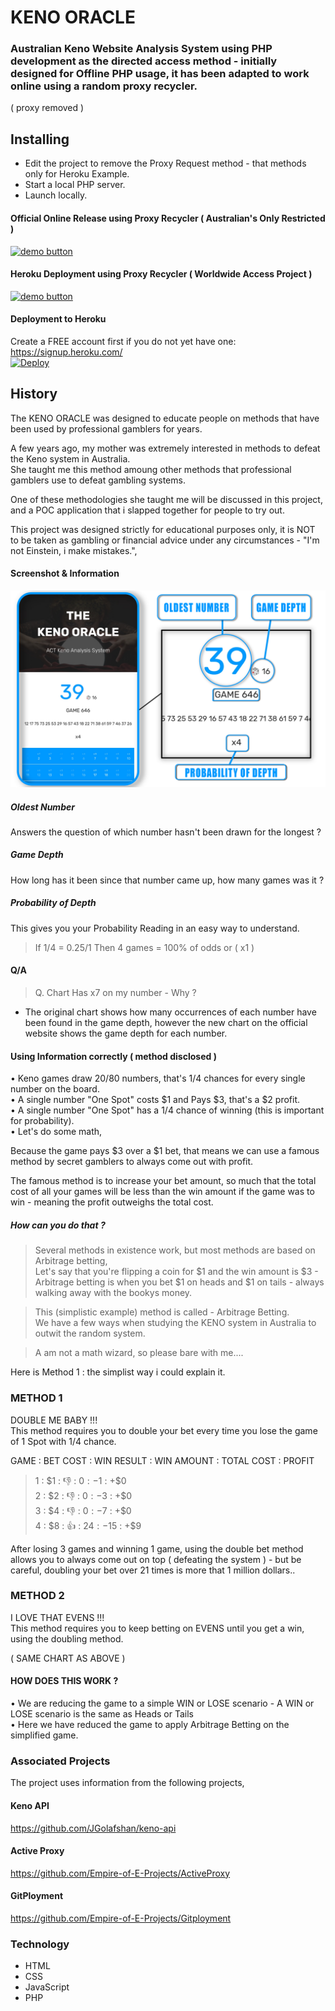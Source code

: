 # KENO ORACLE    
### Australian Keno Website Analysis System using PHP development as the directed access method - initially designed for Offline PHP usage, it has been adapted to work online using a random proxy recycler.
      
( proxy removed )
## Installing     
* Edit the project to remove the Proxy Request method - that methods only for Heroku Example.       
* Start a local PHP server.    
* Launch locally.         
 

#### Official Online Release using Proxy Recycler ( Australian's Only Restricted )       
[![demo button](https://i.imgur.com/3Ugm8J7.jpg)](https://keno-oracle.ml) 
  
     
#### Heroku Deployment using Proxy Recycler ( Worldwide Access Project )       
[![demo button](https://i.imgur.com/3Ugm8J7.jpg)](https://keno-oracle.herokuapp.com/) 
  
#### Deployment to Heroku
Create a FREE account first if you do not yet have one:     
https://signup.heroku.com/      
[![Deploy](https://www.herokucdn.com/deploy/button.svg)](https://heroku.com/deploy)

## History     
The KENO ORACLE was designed to educate people on methods that have been used by professional gamblers for years.   
    
A few years ago, my mother was extremely interested in methods to defeat the Keno system in Australia.      
She taught me this method amoung other methods that professional gamblers use to defeat gambling systems.
   
One of these methodologies she taught me will be discussed in this project, and a POC application that i slapped together for people to try out.   
   

This project was designed strictly for educational purposes only, it is NOT to be taken as gambling or financial advice under any circumstances - "I'm not Einstein, i make mistakes.",
    
####    Screenshot & Information      
![screen](IMG_20211111_015323.png)      
##### Oldest Number     
Answers the question of which number hasn't been drawn for the longest ?     
##### Game Depth    
How long has it been since that number came up, how many games was it  ?    
##### Probability of Depth        
This gives you your Probability Reading in an easy way to understand.       
  
>  If 1/4 = 0.25/1 Then 4 games = 100% of odds or ( x1 )      
   
#### Q/A            
> Q. Chart Has x7 on my number - Why ?    
 - The original chart shows how many occurrences of each number have been found in the game depth, however the new chart on the official website shows the game depth for each number.     
  
    
        

#### Using Information correctly ( method disclosed )    
• Keno games draw 20/80 numbers, that's 1/4 chances for every single number on the board.         
• A single number "One Spot" costs $1 and Pays $3, that's a $2 profit.      
• A single number "One Spot" has a 1/4 chance of winning (this is important for probability).   
• Let's do some math,          
    
Because the game pays $3 over a $1 bet, that means we can use a famous method by secret gamblers to always come out with profit.     
  
The famous method is to increase your bet amount, so much that the total cost of all your games will be less than the win amount if the game was to win - meaning the profit outweighs the total cost.     
   
##### How can you do that  ?    
> Several methods in existence work, but most methods are based on Arbitrage betting,    
> Let's say that you're flipping a coin for $1 and the win amount is $3 - Arbitrage betting is when you bet $1 on heads and $1 on tails - always walking away with the bookys money.     
 
> This (simplistic example) method is called - Arbitrage Betting.     
> We have a few ways when studying the KENO system in Australia to outwit the random system.      
   
> A am not a math wizard, so please bare with me....    
  
Here is Method 1 : the simplist way i could explain it.     
  
### METHOD 1    
DOUBLE ME BABY !!!            
This method requires you to double your bet every time you lose the game of 1 Spot with 1/4 chance.       

GAME : BET COST : WIN RESULT : WIN AMOUNT : TOTAL COST : PROFIT    
>  1 : $1 : 👎 : $0 : -$1 : +$0       
>  2 : $2 : 👎 : $0 : -$3 : +$0    
>  3 : $4 : 👎 : $0 : -$7 : +$0       
>  4 : $8 : 👍 : $24 : -$15 : +$9    
   
After losing 3 games and winning 1 game, using the double bet method allows you to always come out on top ( defeating the system ) - but be careful, doubling your bet over 21 times is more that 1 million dollars..             
       
   
### METHOD 2    
I LOVE THAT EVENS !!!           
This method requires you to keep betting on EVENS until you get a win, using the doubling method.   
   
( SAME CHART AS ABOVE )   

#### HOW DOES THIS WORK ?     
• We are reducing the game to a simple WIN or LOSE scenario - A WIN or LOSE scenario is the same as Heads or Tails     
• Here we have reduced the game to apply Arbitrage Betting on the simplified game.        


### Associated Projects                  
The project uses information from the following projects,       
####  Keno API        
https://github.com/JGolafshan/keno-api               
#### Active Proxy    
https://github.com/Empire-of-E-Projects/ActiveProxy     
#### GitPloyment      
https://github.com/Empire-of-E-Projects/Gitployment    

    
### Technology
* HTML    
* CSS    
* JavaScript    
* PHP   
